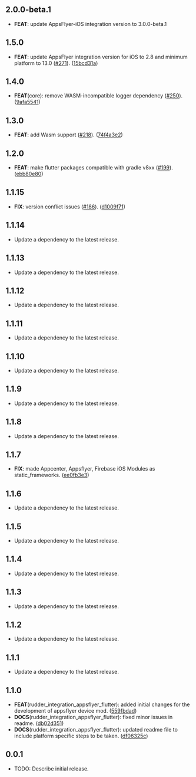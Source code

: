 ## 2.0.0-beta.1

- **FEAT**: update AppsFlyer-iOS integration version to 3.0.0-beta.1

## 1.5.0

 - **FEAT**: update AppsFlyer integration version for iOS to 2.8 and minimum platform to 13.0 ([#271](https://github.com/rudderlabs/rudder-sdk-flutter/issues/271)). ([15bcd31a](https://github.com/rudderlabs/rudder-sdk-flutter/commit/15bcd31a17bb54b1c5974f4014b6b025ca58e3fe))

## 1.4.0

 - **FEAT**(core): remove WASM-incompatible logger dependency ([#250](https://github.com/rudderlabs/rudder-sdk-flutter/issues/250)). ([9afa5541](https://github.com/rudderlabs/rudder-sdk-flutter/commit/9afa5541ba400ff8c3ce628371c085c64a319d0d))

## 1.3.0

 - **FEAT**: add Wasm support ([#218](https://github.com/rudderlabs/rudder-sdk-flutter/issues/218)). ([74f4a3e2](https://github.com/rudderlabs/rudder-sdk-flutter/commit/74f4a3e23e4c282b2d3548a3e6a6b4b8659f4035))

## 1.2.0

 - **FEAT**: make flutter packages compatible with gradle v8xx ([#199](https://github.com/rudderlabs/rudder-sdk-flutter/issues/199)). ([ebb80e80](https://github.com/rudderlabs/rudder-sdk-flutter/commit/ebb80e80d87028370ef6c86ecc2afc0521719ec8))

## 1.1.15

 - **FIX**: version conflict issues ([#186](https://github.com/rudderlabs/rudder-sdk-flutter/issues/186)). ([d1009f71](https://github.com/rudderlabs/rudder-sdk-flutter/commit/d1009f719d3297e36941d0b0def4b30a004c91f0))

## 1.1.14

 - Update a dependency to the latest release.

## 1.1.13

 - Update a dependency to the latest release.

## 1.1.12

 - Update a dependency to the latest release.

## 1.1.11

 - Update a dependency to the latest release.

## 1.1.10

 - Update a dependency to the latest release.

## 1.1.9

 - Update a dependency to the latest release.

## 1.1.8

 - Update a dependency to the latest release.

## 1.1.7

 - **FIX**: made Appcenter, Appsflyer, Firebase iOS Modules as static_frameworks. ([ee0fb3e3](https://github.com/rudderlabs/rudder-sdk-flutter/commit/ee0fb3e367528c732ffc01f339984ec15ae92a5e))

## 1.1.6

 - Update a dependency to the latest release.

## 1.1.5

 - Update a dependency to the latest release.

## 1.1.4

 - Update a dependency to the latest release.

## 1.1.3

 - Update a dependency to the latest release.

## 1.1.2

 - Update a dependency to the latest release.

## 1.1.1

 - Update a dependency to the latest release.

## 1.1.0

 - **FEAT**(rudder_integration_appsflyer_flutter): added initial changes for the development of appsflyer device mod. ([559fbdad](https://github.com/rudderlabs/rudder-sdk-flutter/commit/559fbdadd07386113b0125dcb488b86512013ac0))
 - **DOCS**(rudder_integration_appsflyer_flutter): fixed minor issues in readme. ([db02d351](https://github.com/rudderlabs/rudder-sdk-flutter/commit/db02d3519a9e434cabfc7cf62e2efde18038c923))
 - **DOCS**(rudder_integration_appsflyer_flutter): updated readme file to include platform specific steps to be taken. ([df06325c](https://github.com/rudderlabs/rudder-sdk-flutter/commit/df06325ceff03226e915c8761ca8c694165ae535))

## 0.0.1

* TODO: Describe initial release.

